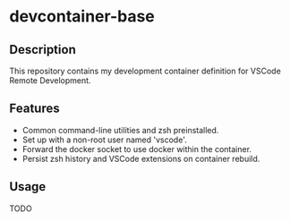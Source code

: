 # devcontainer-base
## Description
This repository contains my development container definition for VSCode Remote Development.
## Features
- Common command-line utilities and zsh preinstalled.
- Set up with a non-root user named 'vscode'.
- Forward the docker socket to use docker within the container.
- Persist zsh history and VSCode extensions on container rebuild.
## Usage
TODO
